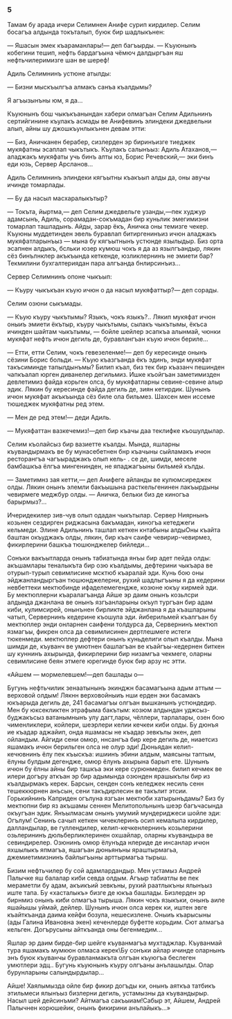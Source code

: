 ### 5

Тамам бу арада ичери Селимнен Анифе сурип кирдилер.
Селим босагъа алдында токъталып, буюк бир шадлыкънен:

— Яшасын эмек къараманлары!— деп багъырды.
— Къуюнынъ кобегини тешип, нефть бардагъына чёмюч далдыргъан яш нефтьчилеримизге шан ве шереф!

Адиль Селимнинъ устюне атылды:

— Бизни мыскъылгъа алмакъ санъа къалдымы?

Я агъызынъны юм, я да...

Къуюнынъ бош чыкъкъанындан хабери олмагъан Селим Адильнинъ сертийгинине къулакъ асмады ве Анифевинъ элиндеки джедвельни алып, айны шу джошкъунлыкънен девам этти:

— Биз, Аничканен берабер, сизлерден эр биринъизге тиеджек мукяфатны эсаплап чыкътыкъ.
Къулакъ салынъыз: Адиль Атаханов,— аладжакъ мукяфаты учь бинъ алты юз, Борис Речевский,— эки бинъ еди юзь, Сервер Арсланов...

Адиль Селимнинъ элиндеки кягъытны къакъып алды да, оны авучы ичинде томарлады.

— Бу да насыл масхаралыкътыр?

— Токъта, йыртма,— деп Селим джедвельге узанды,—пек худжур адамсынъ, Адиль, сорамадан-сокъмадан бир куньлик эмегимизни томарлап ташладынъ.
Айды, зарар ёкъ, Аничка оны темизге чекер.
Къуюны муддетинден эвель буравлап битиргенинъиз ичюн аладжакъ мукяфатларынъыз — мына бу кягъытнынъ устюнде язылыдыр.
Биз орта эсапнен алдыкъ, бсльки юзер кумюш чокъ я да аз язылгъандыр, лякин сёз бинълнклер акъкъында кеткенде, юзликлернинъ не эмиети бар?
Текмилини бухгалтериядан пара алгъанда бнлирсинъиз...

Сервер Селимнинъ опоне чыкъып:

— Къуру чыкъкъан къую ичюн о да насыл мукяфаттыр?— деп сорады.

Селим озюни сыкъмады.

— Къую къуру чыкътымы?
Языкъ, чокъ языкъ?..
Лякип мукяфат ичюн оныиъ эмиети ёкътыр, къуру чыкътымы, сылакъ чыкътымы, ёкъса ичинден шайтам чыкътымы, — бойле шейлер эсапкъа алынмай, чюнки мукяфат нефть ичюн дегиль де, буравлангъан къую ичюн бериле...

— Етти, етти Селим, чокъ гевезеленме!— деп бу кересинде онынъ сёзини Борис больди.
— Къую къазгъанда ёкъ эдинъ, энди мукяфат такъсиминде тапылдынъмы?
Билип къал, биз тек бир къазанч пешинден чапкъалап юрген диванелер дегильмиз.
Ишке къойгъан заметимизден девлетимиз файда корьген олса, бу мукяфатларны севине-севине алыр эдик.
Лякин бу кересинде файда дегиль де, зиян кетирдик.
Шунынъ ичюн мукяфат акъкъында сёз биле ола бильмез.
Шахсен мен иссеме тюшеджек мукяфатны ред этем.

— Мен де ред этем!— деди Адиль.

— Мукяфаттан вазкечемиз!—деп бир къачы даа теклифке къошулдылар.

Селим къолайсыз бир вазиетте къалды.
Мында, яшларны къувандырмакъ ве бу мунасебетнен бнр къачыны сыйламакъ ичюн ресторангъа чагъыраджакъ олып кель- . се де, шимди, меселе бамбашкъа ёлгъа мингенинден, не япаджагъыны бильмей кълды.

— Заметимнз зая кетти,— деп Анифеге айланды ве кулюмсиреджек олды.
Лякин онынъ элемли бакъышына расткельгенинен лакъырдыны чевирмеге меджбур олды.
— Аничка, бельки биз де киногъа барырмыз?...

Ичеридекилер зив-чув олып одадан чыкътылар.
Сервер Ниярнынъ козьнен сездирген риджасына бакъмадан, киногъа кетеджеги кельмеди.
Элине Адильнинъ ташлап кеткен кнтабыны алдыОны къайта баштан окъуджакъ олды, лякин, бир къач саифе чевирир-чевирмез, фикирлерини башкъа тюшюнджелер бийледи...

Сонъки вакъытларда онынъ табиатында янъы бир адет пейда олды: акъшамлары теналыкъта бир озю къалдымы, дефтерини чыкъара ве отурып-турып севимлисине мсктюб къаралай эди.
Кунь бою оны эйджанландыргъан тюшюнджелерни, рухий шадлыгъыны я да кедерини невбеттеки мектюбинде ифаделемегендже, козюне юкъу кирмей эди.
Бу мектюплерни къаралагъанда Айше эр даим онынъ козьлсри алдында джанлана ве онынъ язгъанларыны окъуп тургъан бир адам киби, кулимсирей, онынънен бирликте эйджанлана я да къашларыны чатып, Сервернинъ кедерине къошула эди.
йиберильмей къалгъан бу мектюплер энди онларнен саифени толдурса да, Сервернинъ мектюп язмагъы, фикрен олса да севимлисинен дертлешмеге истеги тюкенмеди.
мектюплер дефтери онынъ куньделиги олып къалды.
Мына шимди де, къуванч ве умютнен башлагъан ве къайгъы-кедернен биткен шу куннинъ ахырында, фикирлерини бир низамгъа чекмеге, оларны севимлисине беян этмеге юрегинде буюк бир арзу нс этти.

«Айшем — мормелевшем!—деп башлады о—

Бугунь нефтьчилик зенаатынынъ экинджн басамагъына адым аттым — верховой олдым!
Лякнн верховойныиъ нши ерден эки басамакъ юкъарыда дегиль де, 241 басамагъы олгъан вышканынъ устюндедир.
Мен бу юксекликтен этрафыма бакътым: козюм алдындан уджсыз-буджакъсыз ватанымнынъ улу дагт,лары, чёллери, тарлалары, озен бою чименликлери, койлери, шеэрлери келии кечкеи киби олды.
Бу дюнъя ие къадар аджайип, онда яшамасы не къадар зевкълы экен, деп ойландым.
Айгиди сени омюр, ннсангъа бир кере дегиль де, ниаетсиз яшамакъ ичюн берильген олса не олур эди!
Дюньядан келип-кечювнинъ ёлу пек къыскъа: ишиинъ эбини алдым, маясыны таптым, ёлуны булдым дегендже, омюр ёлунъ ахырына барып ете.
Шунынъ ичюн бу ёлны айны бир ташкъа эки кере сурюнмеден.
билип кечмек ве илери догъру аткъан эр бир адымында озюнден ярашыкълы бир из къалдырмакъ керек.
Барсын, сенден сонъ келеджек несиль сенн тешеккюрнен анъсын, сени такъдирлесин ве такълит этсии.
Горькийнинъ Каприден огълуна язгъан мектюби хатырынъдамы?
Биз бу мектюпни бир яз акъшамы сеннен Мелитопольнынъ шеэр багъчасында окъугъан эдик.
Янъылмасам онынъ умумий мундериджеси шойле эди: Огълум!
Сенинъ сачып кеткен чичеклеринъ осип кемалыпа кирдилер, далландылар, ве гуллендилер, келип-кечкенлернинъ козьлерини озьлерининъ дюльберликлеринен охшайлар, оларны къувандыра ве севиндирелер.
Озюнинъ омюр ёлунъда нлериде де инсанлар ичюн яхшылыкъ япмагъа, яшагъан дюньянъны яраштырмагьа, джемиетимизнинъ байлыгъыны арттырмагъа тырыш.

Бизим нефтьчилер бу сой адамлардандыр.
Мен устамыз Андрей Палычке яш балалар киби севда олдым.
Агъыр табиатлы ве пек мераметли бу адам, акъикъий зевкъны, рухий раатлыкъны ялынъыз иште тапа.
Бу «хасталыкъ» бизге де юкъа башлады.
Бизлерден эр бирнмиз онынъ киби олмагъа тырыша.
Лякин чокъ языкъки, онынъ аиле яшайышы уймай, дейлер.
Шунынъ ичюн олса керек ки, иштен эвге къайткъанда даима кейфи бозула, нешесизлене.
Оныиъ къарысыны (ады Галина Ивановна экен) кеченлерде буфетте корьдим.
Сют алмагъа кельген.
Догърусыны айткъанда оны бегенмедим...

Яшлар эр даим бирде-бир шейге къуванмагъа мухтаджлар.
Къуванмай тура яшамакъ мумкюн олмаса керек\Бу сонъки айлар ичинде оларнынъ энъ буюк къуванчы буравланмакъта олгъан къуюгъа беслеген умютлери эдц..
Бугунь къуюнынъ къуру олгъаны анълашылды.
Олар бурунларыны салындырдылар...

Айше!
Хаялымызда ойле бир фикир догъды ки, онынъ аяткъа татбикъ этильмеси ялынъыз бизлерни дегиль, устамызны да къувандырыр.
Насыл шей дейсинъми?
Айтмагъа сакъыиам!Сабыр эт, Айшем, Андрей Палычнен корюшейик, онынъ фикирини анълайыкъ...»
